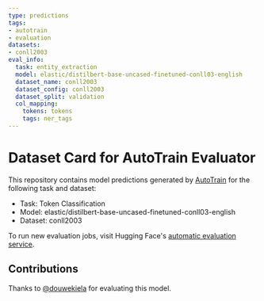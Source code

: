 ```yaml
---
type: predictions
tags:
- autotrain
- evaluation
datasets:
- conll2003
eval_info:
  task: entity_extraction
  model: elastic/distilbert-base-uncased-finetuned-conll03-english
  dataset_name: conll2003
  dataset_config: conll2003
  dataset_split: validation
  col_mapping:
    tokens: tokens
    tags: ner_tags
---
```

# Dataset Card for AutoTrain Evaluator

This repository contains model predictions generated by [AutoTrain](https://huggingface.co/autotrain) for the following task and dataset:

* Task: Token Classification
* Model: elastic/distilbert-base-uncased-finetuned-conll03-english
* Dataset: conll2003

To run new evaluation jobs, visit Hugging Face's [automatic evaluation service](https://huggingface.co/spaces/autoevaluate/model-evaluator).

## Contributions

Thanks to [@douwekiela](https://huggingface.co/douwekiela) for evaluating this model.
